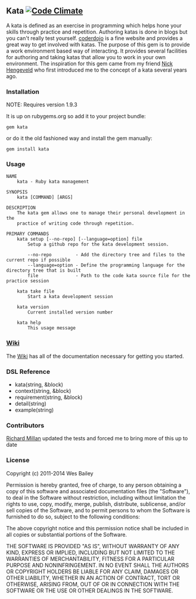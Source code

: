 ## Kata [![Code Climate](https://codeclimate.com/github/wbailey/kata.png)](https://codeclimate.com/github/wbailey/kata)

A kata is defined as an exercise in programming which helps hone your skills through practice and
repetition. Authoring katas is done in blogs but you can't really test yourself. 
[coderdojo](http://www.coderdojo.com) is a fine website and provides a great way to get involved
with katas.  The purpose of this gem is to provide a work environment based way of interacting.
It provides several facilities for authoring and taking katas that allow you to work in your own
environment. The inspiration for this gem came from my friend [Nick
Hengeveld](https://github.com/nickh) who first introduced me to the concept of a kata several years
ago.

### Installation

NOTE: Requires version 1.9.3

It is up on rubygems.org so add it to your project bundle:

    gem kata

or do it the old fashioned way and install the gem manually:

    gem install kata

### Usage

    NAME
        kata - Ruby kata management

    SYNOPSIS
        kata [COMMAND] [ARGS]

    DESCRIPTION
        The kata gem allows one to manage their personal development in the
        practice of writing code through repetition.

    PRIMARY COMMANDS
        kata setup [--no-repo] [--language=option] file
            Setup a github repo for the kata development session.

            --no-repo         - Add the directory tree and files to the current repo if possible
            --language=option - Define the programming language for the directory tree that is built
            file              - Path to the code kata source file for the practice session

        kata take file
            Start a kata development session

        kata version
            Current installed version number

        kata help
            This usage message

### [Wiki](https://github.com/wbailey/kata/wiki)

The [Wiki](https://github.com/wbailey/kata/wiki) has all of the documentation necessary for getting you started.

### DSL Reference

* kata(string, &block)
* context(string, &block)
* requirement(string, &block)
* detail(string)
* example(string)

### Contributors

[Richard Millan](https://github.com/richardiux) updated the tests and forced me to bring more of this up to date

### License

Copyright (c) 2011-2014 Wes Bailey

Permission is hereby granted, free of charge, to any person obtaining a copy of this software and
associated documentation files (the "Software"), to deal in the Software without restriction,
including without limitation the rights to use, copy, modify, merge, publish, distribute,
sublicense, and/or sell copies of the Software, and to permit persons to whom the Software is
furnished to do so, subject to the following conditions:

The above copyright notice and this permission notice shall be included in all copies or substantial
portions of the Software.

THE SOFTWARE IS PROVIDED "AS IS", WITHOUT WARRANTY OF ANY KIND, EXPRESS OR IMPLIED, INCLUDING BUT
NOT LIMITED TO THE WARRANTIES OF MERCHANTABILITY, FITNESS FOR A PARTICULAR PURPOSE AND
NONINFRINGEMENT. IN NO EVENT SHALL THE AUTHORS OR COPYRIGHT HOLDERS BE LIABLE FOR ANY CLAIM, DAMAGES
OR OTHER LIABILITY, WHETHER IN AN ACTION OF CONTRACT, TORT OR OTHERWISE, ARISING FROM, OUT OF OR IN
CONNECTION WITH THE SOFTWARE OR THE USE OR OTHER DEALINGS IN THE SOFTWARE.

